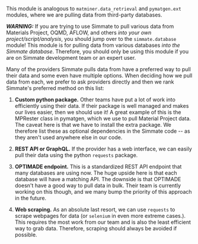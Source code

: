 
This module is analogous to `matminer.data_retrieval` and `pymatgen.ext` modules, where we are pulling data from third-party databases.


_**WARNING:**_ If you are trying to use Simmate to pull various data from Materials Project, OQMD, AFLOW, and others *into your own project/script/analysis*, you should jump over to the `simmate.database` module! This module is for pulling data from various databases *into the Simmate database*. Therefore, you should only be using this module if you are on Simmate development team or an expert user.


Many of the providers Simmate pulls data from have a preferred way to pull their data and some even have multiple options. When deciding how we pull data from each, we prefer to ask providers directly and then we rank Simmate's preferred method on this list:


1. **Custom python package.** Other teams have put a lot of work into efficiently using their data. If their package is well managed and makes our lives easier, then we should use it! A great example of this is the MPRester class in pymatgen, which we use to pull Material Project data. The caveat here is that we have to install the extra package. We therefore list
these as optional dependencies in the Simmate code -- as they aren't used anywhere else in our code.

2. **REST API or GraphQL.** If the provider has a web interface, we can easily pull their data using the python `requests` package.

3. **OPTIMADE endpoint.** This is a standardized REST API endpoint that many databases are using now. The huge upside here is that each database will have a matching API. The downside is that OPTIMADE doesn't have a good way to pull data in bulk. Their team is currently working on this though, and we many bump the priority of this approach in the future.

4. **Web scraping.** As an absolute last resort, we can use `requests` to scrape webpages for data (or `selenium` in even more extreme cases.). This requires the most work from our team and is also the least efficient way to grab data. Therefore, scraping should always be avoided if possible.
